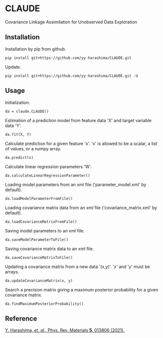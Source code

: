 # CLAUDE
Covariance Linkage Assimilation for Unobserved Data Exploration
## Installation
Installation by pip from github.
```
pip install git+https://github.com/yy-harashima/CLAUDE.git
```
Update.
```
pip install git+https://github.com/yy-harashima/CLAUDE.git -U
```
## Usage
Initialization.
```
da = claude.CLAUDE()
```
Estimation of a prediction model from feature data 'X' and target variable data 'Y'.
```
da.fit(X, Y)
```
Calculate prediction for a given feature 'x'. 'x' is allowed to be a scalar, a list of values, or a numpy array.
```
da.predict(x)
```
Calculate linear regression parameters 'W'.
```
da.calculateLinearRegressionParameter()
```
Loading model parameters from an xml file ('parameter_model.xml' by default).
```
da.loadModelParameterFromFile()
```
Loading covariance matrix data from an xml file ('covariance_matrix.xml' by default).
```
da.loadCovarianceMatrixFromFile()
```
Saving model parameters to an xml file.
```
da.saveModelParameterToFile()
```
Saving covariance matrix data to an xml file.
```
da.saveCovarianceMatrixToFile()
```
Updating a covariance matrix from a new data '(x,y)'. 'x' and 'y' must be arrays.
```
da.updateCovarianceMatrix(x, y)
```
Search a precision matrix giving a maximum posterior probability for a given covariance matrix.
```
da.findMaximumPosteriorProbability()
```
## Reference
[Y. Harashima, *et. al.*, Phys. Rev. Materials **5**, 013806 (2021).](https://journals.aps.org/prmaterials/abstract/10.1103/PhysRevMaterials.5.013806)
